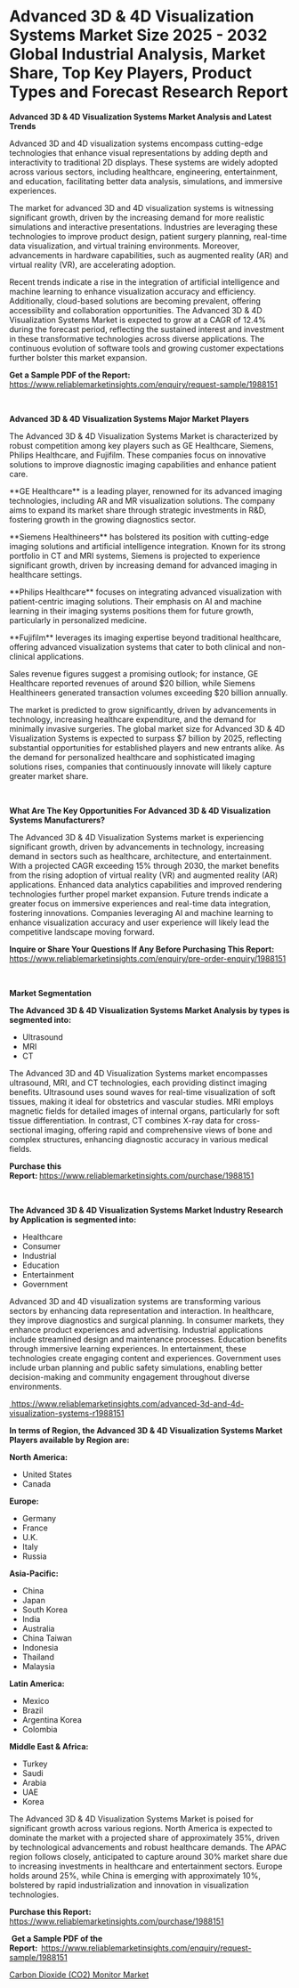 <p><h1>Advanced 3D & 4D Visualization Systems Market Size 2025 - 2032 Global Industrial Analysis, Market Share, Top Key Players, Product Types and Forecast Research Report</h1></p><p><strong>Advanced 3D & 4D Visualization Systems Market Analysis and Latest Trends</strong></p>
<p><p>Advanced 3D and 4D visualization systems encompass cutting-edge technologies that enhance visual representations by adding depth and interactivity to traditional 2D displays. These systems are widely adopted across various sectors, including healthcare, engineering, entertainment, and education, facilitating better data analysis, simulations, and immersive experiences.</p><p>The market for advanced 3D and 4D visualization systems is witnessing significant growth, driven by the increasing demand for more realistic simulations and interactive presentations. Industries are leveraging these technologies to improve product design, patient surgery planning, real-time data visualization, and virtual training environments. Moreover, advancements in hardware capabilities, such as augmented reality (AR) and virtual reality (VR), are accelerating adoption.</p><p>Recent trends indicate a rise in the integration of artificial intelligence and machine learning to enhance visualization accuracy and efficiency. Additionally, cloud-based solutions are becoming prevalent, offering accessibility and collaboration opportunities. The Advanced 3D & 4D Visualization Systems Market is expected to grow at a CAGR of 12.4% during the forecast period, reflecting the sustained interest and investment in these transformative technologies across diverse applications. The continuous evolution of software tools and growing customer expectations further bolster this market expansion.</p></p>
<p><strong>Get a Sample PDF of the Report:&nbsp;</strong> <a href="https://www.reliablemarketinsights.com/enquiry/request-sample/1988151?utm_campaign=2667&utm_medium=2&utm_source=Github&utm_content=ia&utm_term=02032025&utm_id=advanced-3d-4d-visualization-systems">https://www.reliablemarketinsights.com/enquiry/request-sample/1988151</a></p>
<p>&nbsp;</p>
<p><strong>Advanced 3D & 4D Visualization Systems Major Market Players</strong></p>
<p><p>The Advanced 3D & 4D Visualization Systems Market is characterized by robust competition among key players such as GE Healthcare, Siemens, Philips Healthcare, and Fujifilm. These companies focus on innovative solutions to improve diagnostic imaging capabilities and enhance patient care.</p><p>**GE Healthcare** is a leading player, renowned for its advanced imaging technologies, including AR and MR visualization solutions. The company aims to expand its market share through strategic investments in R&D, fostering growth in the growing diagnostics sector. </p><p>**Siemens Healthineers** has bolstered its position with cutting-edge imaging solutions and artificial intelligence integration. Known for its strong portfolio in CT and MRI systems, Siemens is projected to experience significant growth, driven by increasing demand for advanced imaging in healthcare settings.</p><p>**Philips Healthcare** focuses on integrating advanced visualization with patient-centric imaging solutions. Their emphasis on AI and machine learning in their imaging systems positions them for future growth, particularly in personalized medicine. </p><p>**Fujifilm** leverages its imaging expertise beyond traditional healthcare, offering advanced visualization systems that cater to both clinical and non-clinical applications. </p><p>Sales revenue figures suggest a promising outlook; for instance, GE Healthcare reported revenues of around $20 billion, while Siemens Healthineers generated transaction volumes exceeding $20 billion annually. </p><p>The market is predicted to grow significantly, driven by advancements in technology, increasing healthcare expenditure, and the demand for minimally invasive surgeries. The global market size for Advanced 3D & 4D Visualization Systems is expected to surpass $7 billion by 2025, reflecting substantial opportunities for established players and new entrants alike. As the demand for personalized healthcare and sophisticated imaging solutions rises, companies that continuously innovate will likely capture greater market share.</p></p>
<p>&nbsp;</p>
<p><strong>What Are The Key Opportunities For Advanced 3D & 4D Visualization Systems Manufacturers?</strong></p>
<p><p>The Advanced 3D & 4D Visualization Systems market is experiencing significant growth, driven by advancements in technology, increasing demand in sectors such as healthcare, architecture, and entertainment. With a projected CAGR exceeding 15% through 2030, the market benefits from the rising adoption of virtual reality (VR) and augmented reality (AR) applications. Enhanced data analytics capabilities and improved rendering technologies further propel market expansion. Future trends indicate a greater focus on immersive experiences and real-time data integration, fostering innovations. Companies leveraging AI and machine learning to enhance visualization accuracy and user experience will likely lead the competitive landscape moving forward.</p></p>
<p><strong>Inquire or Share Your Questions If Any Before Purchasing This Report:</strong> <a href="https://www.reliablemarketinsights.com/enquiry/pre-order-enquiry/1988151?utm_campaign=2667&utm_medium=2&utm_source=Github&utm_content=ia&utm_term=02032025&utm_id=advanced-3d-4d-visualization-systems">https://www.reliablemarketinsights.com/enquiry/pre-order-enquiry/1988151</a></p>
<p>&nbsp;</p>
<p><strong>Market Segmentation</strong></p>
<p><strong>The Advanced 3D & 4D Visualization Systems Market Analysis by types is segmented into:</strong></p>
<p><ul><li>Ultrasound</li><li>MRI</li><li>CT</li></ul></p>
<p><p>The Advanced 3D and 4D Visualization Systems market encompasses ultrasound, MRI, and CT technologies, each providing distinct imaging benefits. Ultrasound uses sound waves for real-time visualization of soft tissues, making it ideal for obstetrics and vascular studies. MRI employs magnetic fields for detailed images of internal organs, particularly for soft tissue differentiation. In contrast, CT combines X-ray data for cross-sectional imaging, offering rapid and comprehensive views of bone and complex structures, enhancing diagnostic accuracy in various medical fields.</p></p>
<p><strong>Purchase this Report:&nbsp;</strong><a href="https://www.reliablemarketinsights.com/purchase/1988151?utm_campaign=2667&utm_medium=2&utm_source=Github&utm_content=ia&utm_term=02032025&utm_id=advanced-3d-4d-visualization-systems">https://www.reliablemarketinsights.com/purchase/1988151</a></p>
<p>&nbsp;</p>
<p><strong>The Advanced 3D & 4D Visualization Systems Market Industry Research by Application is segmented into:</strong></p>
<p><ul><li>Healthcare</li><li>Consumer</li><li>Industrial</li><li>Education</li><li>Entertainment</li><li>Government</li></ul></p>
<p><p>Advanced 3D and 4D visualization systems are transforming various sectors by enhancing data representation and interaction. In healthcare, they improve diagnostics and surgical planning. In consumer markets, they enhance product experiences and advertising. Industrial applications include streamlined design and maintenance processes. Education benefits through immersive learning experiences. In entertainment, these technologies create engaging content and experiences. Government uses include urban planning and public safety simulations, enabling better decision-making and community engagement throughout diverse environments.</p></p>
<p><a href="https://www.reliablemarketinsights.com/advanced-3d-and-4d-visualization-systems-r1988151?utm_campaign=2667&utm_medium=2&utm_source=Github&utm_content=ia&utm_term=02032025&utm_id=advanced-3d-4d-visualization-systems">&nbsp;https://www.reliablemarketinsights.com/advanced-3d-and-4d-visualization-systems-r1988151</a></p>
<p><strong>In terms of Region, the Advanced 3D & 4D Visualization Systems Market Players available by Region are:</strong></p>
<p>
    <p> <strong> North America: </strong>
        <ul>
            <li>United States</li>
            <li>Canada</li>
        </ul>
        </p> 
    <p> <strong> Europe: </strong>
        <ul>
            <li>Germany</li>
            <li>France</li>
            <li>U.K.</li>
            <li>Italy</li>
            <li>Russia</li>
        </ul>
        </p> 
    <p> <strong> Asia-Pacific: </strong>
        <ul>
            <li>China</li>
            <li>Japan</li>
            <li>South Korea</li>
            <li>India</li>
            <li>Australia</li>
            <li>China Taiwan</li>
            <li>Indonesia</li>
            <li>Thailand</li>
            <li>Malaysia</li>
        </ul>
        </p> 
    <p> <strong> Latin America: </strong>
        <ul>
            <li>Mexico</li>
            <li>Brazil</li>
            <li>Argentina Korea</li>
            <li>Colombia</li>
        </ul>
        </p> 
    <p> <strong> Middle East & Africa: </strong>
        <ul>
            <li>Turkey</li>
            <li>Saudi</li>
            <li>Arabia</li>
            <li>UAE</li>
            <li>Korea</li>
        </ul>
    </p>
    </p>
<p><p>The Advanced 3D & 4D Visualization Systems Market is poised for significant growth across various regions. North America is expected to dominate the market with a projected share of approximately 35%, driven by technological advancements and robust healthcare demands. The APAC region follows closely, anticipated to capture around 30% market share due to increasing investments in healthcare and entertainment sectors. Europe holds around 25%, while China is emerging with approximately 10%, bolstered by rapid industrialization and innovation in visualization technologies.</p></p>
<p><strong>Purchase this Report: </strong><a href="https://www.reliablemarketinsights.com/purchase/1988151?utm_campaign=2667&utm_medium=2&utm_source=Github&utm_content=ia&utm_term=02032025&utm_id=advanced-3d-4d-visualization-systems">https://www.reliablemarketinsights.com/purchase/1988151</a></p>
<p>&nbsp;<strong>Get a Sample PDF of the Report:&nbsp;&nbsp;</strong><a href="https://www.reliablemarketinsights.com/enquiry/request-sample/1988151?utm_campaign=2667&utm_medium=2&utm_source=Github&utm_content=ia&utm_term=02032025&utm_id=advanced-3d-4d-visualization-systems">https://www.reliablemarketinsights.com/enquiry/request-sample/1988151</a></p>
<p><strong></strong></p>
<p><p><a href="https://github.com/bholdsfofie/Market-Research-Report-List-1/blob/main/carbon-dioxide-co2-monitor-market.md?utm_campaign=2667&utm_medium=2&utm_source=Github&utm_content=ia&utm_term=02032025&utm_id=advanced-3d-4d-visualization-systems">Carbon Dioxide (CO2) Monitor Market</a></p></p>